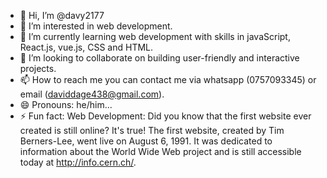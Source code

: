 - 👋 Hi, I’m @davy2177
- 👀 I’m interested in web development.
- 🌱 I’m currently learning web development with skills in javaScript, React.js, vue.js, CSS and HTML.
- 💞️ I’m looking to collaborate on building user-friendly and interactive projects.
- 📫 How to reach me you can contact me via whatsapp (0757093345) or email (daviddage438@gmail.com).
- 😄 Pronouns: he/him...
- ⚡ Fun fact: Web Development: Did you know that the first website ever created is still online? It's true! The first website, created by Tim Berners-Lee, went live on August 6, 1991. It was dedicated to information about the World Wide Web project and is still accessible today at http://info.cern.ch/.

<!---
davy2177/davy2177 is a ✨ special ✨ repository because its `README.md` (this file) appears on your GitHub profile.
You can click the Preview link to take a look at your changes.
--->
